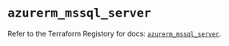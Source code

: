 # `azurerm_mssql_server`

Refer to the Terraform Registory for docs: [`azurerm_mssql_server`](https://registry.terraform.io/providers/hashicorp/azurerm/3.68.0/docs/resources/mssql_server).

